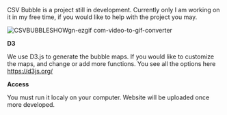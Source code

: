 CSV Bubble is a project still in development. Currently only I am working on it in my free time, if you would like to help with the project you may.

![CSVBUBBLESHOWgn-ezgif com-video-to-gif-converter](https://github.com/user-attachments/assets/814f0c2a-d942-4ee6-ac76-700cbe99022b)

**D3**

We use D3.js to generate the bubble maps. If you would like to customize the maps, and change or add more functions. You see all the options here https://d3js.org/

**Access** 

You must run it localy on your computer. Website will be uploaded once more developed.
